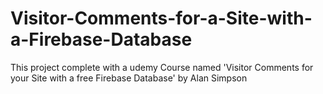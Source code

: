 # Visitor-Comments-for-a-Site-with-a-Firebase-Database
This project complete with a udemy Course named 'Visitor Comments for your Site with a free Firebase Database' by Alan Simpson

